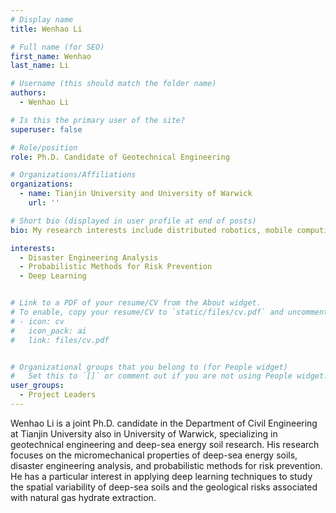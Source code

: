 ```yaml
---
# Display name
title: Wenhao Li

# Full name (for SEO)
first_name: Wenhao
last_name: Li

# Username (this should match the folder name)
authors:
  - Wenhao Li

# Is this the primary user of the site?
superuser: false

# Role/position
role: Ph.D. Candidate of Geotechnical Engineering

# Organizations/Affiliations
organizations:
  - name: Tianjin University and University of Warwick
    url: ''

# Short bio (displayed in user profile at end of posts)
bio: My research interests include distributed robotics, mobile computing and programmable matter.

interests:
  - Disaster Engineering Analysis
  - Probabilistic Methods for Risk Prevention
  - Deep Learning


# Link to a PDF of your resume/CV from the About widget.
# To enable, copy your resume/CV to `static/files/cv.pdf` and uncomment the lines below.
# - icon: cv
#   icon_pack: ai
#   link: files/cv.pdf


# Organizational groups that you belong to (for People widget)
#   Set this to `[]` or comment out if you are not using People widget.
user_groups:
  - Project Leaders
---
```


Wenhao Li is a joint Ph.D. candidate in the Department of Civil Engineering at Tianjin University also in University of Warwick, specializing in geotechnical engineering and deep-sea energy soil research. His research focuses on the micromechanical properties of deep-sea energy soils, disaster engineering analysis, and probabilistic methods for risk prevention. He has a particular interest in applying deep learning techniques to study the spatial variability of deep-sea soils and the geological risks associated with natural gas hydrate extraction.


